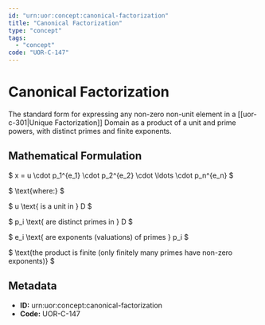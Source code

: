 ```yaml
---
id: "urn:uor:concept:canonical-factorization"
title: "Canonical Factorization"
type: "concept"
tags:
  - "concept"
code: "UOR-C-147"
---
```


# Canonical Factorization

The standard form for expressing any non-zero non-unit element in a [[uor-c-301|Unique Factorization]] Domain as a product of a unit and prime powers, with distinct primes and finite exponents.

## Mathematical Formulation

$
x = u \cdot p_1^{e_1} \cdot p_2^{e_2} \cdot \ldots \cdot p_n^{e_n}
$

$
\text{where:}
$

$
u \text{ is a unit in } D
$

$
p_i \text{ are distinct primes in } D
$

$
e_i \text{ are exponents (valuations) of primes } p_i
$

$
\text{the product is finite (only finitely many primes have non-zero exponents)}
$

## Metadata

- **ID:** urn:uor:concept:canonical-factorization
- **Code:** UOR-C-147
